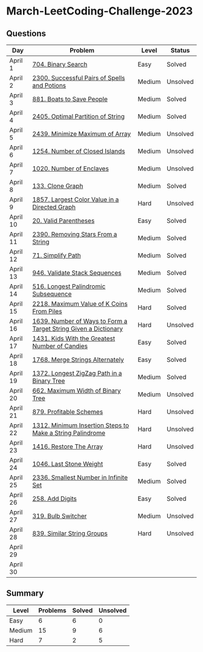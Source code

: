 # March-LeetCoding-Challenge-2023

## Questions
| Day | Problem | Level | Status |
| --- | --- | --- | --- |
| April 1 | [704. Binary Search](https://leetcode.com/problems/binary-search/) | Easy | Solved |
| April 2 | [2300. Successful Pairs of Spells and Potions](https://leetcode.com/problems/successful-pairs-of-spells-and-potions/) | Medium | Unsolved |
| April 3 | [881. Boats to Save People](https://leetcode.com/problems/boats-to-save-people/) | Medium | Solved |
| April 4 | [2405. Optimal Partition of String](https://leetcode.com/problems/optimal-partition-of-string/) | Medium | Solved |
| April 5 | [2439. Minimize Maximum of Array](https://leetcode.com/problems/minimize-maximum-of-array/) | Medium | Unsolved |
| April 6 | [1254. Number of Closed Islands](https://leetcode.com/problems/number-of-closed-islands/) | Medium | Unsolved |
| April 7 | [1020. Number of Enclaves](https://leetcode.com/problems/number-of-enclaves/) | Medium | Unsolved |
| April 8 | [133. Clone Graph](https://leetcode.com/problems/clone-graph/) | Medium | Solved |
| April 9 | [1857. Largest Color Value in a Directed Graph](https://leetcode.com/problems/largest-color-value-in-a-directed-graph/) | Hard | Unsolved |
| April 10 | [20. Valid Parentheses](https://leetcode.com/problems/valid-parentheses/) | Easy | Solved |
| April 11 | [2390. Removing Stars From a String](https://leetcode.com/problems/removing-stars-from-a-string/) | Medium | Solved |
| April 12 | [71. Simplify Path](https://leetcode.com/problems/simplify-path/) | Medium | Solved |
| April 13 | [946. Validate Stack Sequences](https://leetcode.com/problems/validate-stack-sequences/) | Medium | Solved |
| April 14 | [516. Longest Palindromic Subsequence](https://leetcode.com/problems/longest-palindromic-subsequence/) | Medium | Solved |
| April 15 | [2218. Maximum Value of K Coins From Piles](https://leetcode.com/problems/maximum-value-of-k-coins-from-piles/) | Hard | Solved |
| April 16 | [1639. Number of Ways to Form a Target String Given a Dictionary](https://leetcode.com/problems/number-of-ways-to-form-a-target-string-given-a-dictionary/) | Hard | Unsolved |
| April 17 | [1431. Kids With the Greatest Number of Candies](https://leetcode.com/problems/kids-with-the-greatest-number-of-candies/) | Easy | Solved |
| April 18 | [1768. Merge Strings Alternately](https://leetcode.com/problems/merge-strings-alternately/) | Easy | Solved |
| April 19 | [1372. Longest ZigZag Path in a Binary Tree](https://leetcode.com/problems/longest-zigzag-path-in-a-binary-tree/) | Medium | Solved |
| April 20 | [662. Maximum Width of Binary Tree](https://leetcode.com/problems/maximum-width-of-binary-tree/) | Medium | Unsolved |
| April 21 | [879. Profitable Schemes](https://leetcode.com/problems/profitable-schemes/) | Hard | Unsolved |
| April 22 | [1312. Minimum Insertion Steps to Make a String Palindrome](https://leetcode.com/problems/minimum-insertion-steps-to-make-a-string-palindrome/) | Hard | Unsolved |
| April 23 | [1416. Restore The Array](https://leetcode.com/problems/restore-the-array/) | Hard | Unsolved |
| April 24 | [1046. Last Stone Weight](https://leetcode.com/problems/last-stone-weight/) | Easy | Solved |
| April 25 | [2336. Smallest Number in Infinite Set](https://leetcode.com/problems/smallest-number-in-infinite-set/) | Medium | Solved |
| April 26 | [258. Add Digits](https://leetcode.com/problems/add-digits/) | Easy | Solved |
| April 27 | [319. Bulb Switcher](https://leetcode.com/problems/bulb-switcher/) | Medium | Unsolved |
| April 28 | [839. Similar String Groups](https://leetcode.com/problems/similar-string-groups/) | Hard | Unsolved |
| April 29 | []() |  |  |
| April 30 | []() |  |  |

## Summary
| Level  | Problems | Solved | Unsolved |
| ---    | --- | --- | --- |
| Easy   | 6 | 6 | 0 |
| Medium | 15 | 9 | 6 |
| Hard   | 7 | 2 | 5 |
